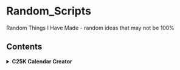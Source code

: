 # Random_Scripts

Random Things I Have Made - random ideas that may not be 100%

## Contents

<details>
<summary><strong>C25K Calendar Creator</strong></summary>

- `c25k_ics_generator.py`: Couch to 5K calendar and checklist generator with health, localization, and export features.
- `c25k_ics_generator_readme.md`: Full documentation and usage guide for the C25K tool.
- `c25k_excel_macro_inserter.py`: Script to auto-insert macros and formulas into the Excel progress tracker.
- Output files: `.ics`, `.csv`, `.json`, Google Fit CSV, Markdown checklist, and Excel progress tracker with advanced macros and visual cues.

<details>
<summary>Implemented Features</summary>

- **Plan Customization:** Choose number of weeks and days per week for your plan.
- **Accessibility:** High-contrast and large-font options for Markdown and Excel outputs.
- **Dynamic Start Date:** Start on a specific date or next Monday.
- **Progress Tracking:** Excel tracker is auto-generated and includes all macros, formulas, and visual cues. Macros are auto-inserted using the included macro inserter script.
- **Motivational Quotes, Adaptive Plan, Custom Rest Days, Dashboard, Badges, Reminders, Weekly Review Prompts:** All included in the Excel tracker.
- **Reminders:** Real email reminders for each session are now supported. Configure your SMTP server at the prompt or via environment variables. See the tool README for setup instructions.
- **Mobile App Export:** Real Strava/Runkeeper export is now supported. Enter your API token at the prompt to upload your plan. See the tool README for setup instructions.
- **Output Directory Logic:** All exports are saved in a user-specific folder inside the project.
- **Export Formats:** ICS, CSV, JSON, Google Fit CSV, Markdown, PDF, Excel.
- **Markdown Checklist Export:** Always generated with user info and notes.
- **Colorized CLI Prompts and Feedback:** For a more user-friendly experience.

</details>

<details>
<summary>Planned / Placeholder / Stub Features</summary>

- **Weather Suggestions:** Weather integration is a stub (no real API call).
- **Apple Health Export:** Documented as planned only.
- **QR Code Export:** Documented as planned only.
- **PDF Export:** PDF export is a stub (calls a module, may not be fully implemented).
- **Voice Prompts:** Voice/text prompt export is a stub.
- **Community/Sharing:** Sharing via email is a stub.
- **In-app FAQ/Help:** Documented as planned only.
- **Font Size/Dyslexia Font:** Documented as planned only.
- **Gamification (badges/level up):** Only visual/Excel, not interactive or tracked.
- **Data Privacy/Security:** Documented as planned only.
- **Customizable Plan Templates:** Documented as planned only.
- **Advanced Analytics (trend lines, analytics export):** Documented as planned only.
- **Wearables Integration:** Documented as planned only.
- **Feedback Loop:** Documented as planned only.

See the tool's README for details on each feature and how to use them. For planned features, refer to the documentation and Macros & Instructions sheet for future updates.

</details>

<details>
<summary>Excel Progress Tracker & Macros</summary>

The progress tracker Excel file (`<name>_progress_tracker.xlsx`) is automatically generated and includes built-in spreadsheet macros and instructions to help you track your Couch to 5K journey:

- **Macros & Instructions Sheet:** All advanced macros, formulas, and usage instructions are included in a dedicated sheet. You can copy-paste or review them directly in Excel.
- **Auto-Insertion:** Macros and formulas are auto-inserted using the included `c25k_excel_macro_inserter.py` script. You can run this script manually if needed.
- **Advanced Visual Cues:** The tracker includes checkmarks, rest day highlighting, overdue alerts, sparklines, milestone badges, weekly progress bars, goal gauge, weather icons/colors, accessibility macro, and notes highlighting.
- **Improved Formatting:** Columns are auto-sized, all cells are wrapped and aligned, code blocks use a monospaced font and shading, and the top row is frozen for easy navigation.
- **Accessibility:** High-contrast and large-font options are available for improved readability.

All formulas/macros are beginner-friendly and can be copy-pasted or are pre-filled in the Excel file. See the "Macros & Instructions" sheet in your progress tracker for more details.

</details>

<details>
<summary>Medical Sources and References</summary>

- NHS Couch to 5K: https://www.nhs.uk/live-well/exercise/couch-to-5k-week-by-week/
- CDC Physical Activity Guidelines: https://www.cdc.gov/physicalactivity/basics/index.htm
- American Heart Association: https://www.heart.org/en/healthy-living/fitness/fitness-basics

All medical and health-related logic in this script is for informational purposes only and is based on the above reputable sources. Always consult your healthcare provider before starting any new exercise program.

</details>

---

**Default Settings:**

- Units: Imperial (lbs)
- Temperature: Fahrenheit (°F)

The tool defaults to imperial units and Fahrenheit for weather. You can change these in the prompts or settings.

## Weather Integration (OpenWeatherMap)

This tool can fetch real weather forecasts for your session dates if you provide a city or ZIP code. To enable this feature:

1. Sign up for a free API key at [OpenWeatherMap](https://openweathermap.org/api).
2. Set your API key as an environment variable before running the script:

   ```sh
   export OWM_API_KEY=your_openweathermap_api_key
   ```
   Or, replace the placeholder in the code with your API key.

3. If no API key is set, the tool will use a built-in weather stub for demo purposes.

See the code and documentation for more details.
